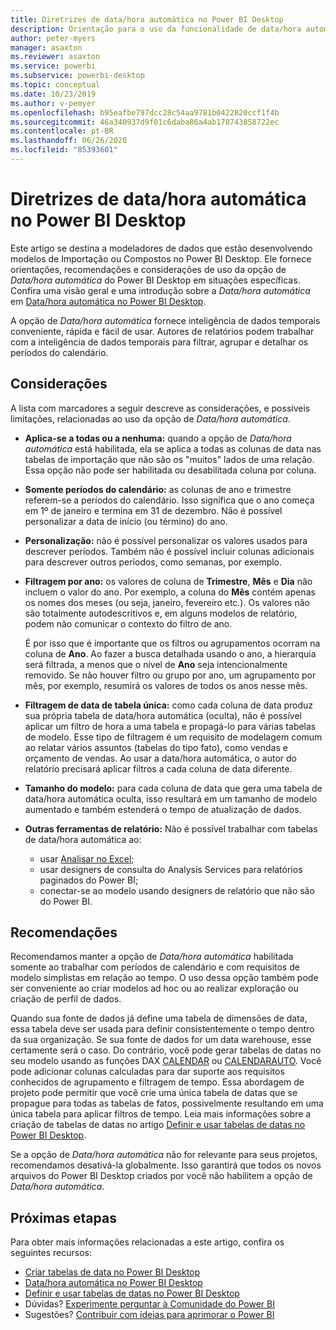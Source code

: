 ```yaml
---
title: Diretrizes de data/hora automática no Power BI Desktop
description: Orientação para o uso da funcionalidade de data/hora automática no Power BI Desktop.
author: peter-myers
manager: asaxton
ms.reviewer: asaxton
ms.service: powerbi
ms.subservice: powerbi-desktop
ms.topic: conceptual
ms.date: 10/23/2019
ms.author: v-pemyer
ms.openlocfilehash: b95eafbe797dcc28c54aa9781b0422820ccf1f4b
ms.sourcegitcommit: 46a340937d9f01c6daba86a4ab178743858722ec
ms.contentlocale: pt-BR
ms.lasthandoff: 06/26/2020
ms.locfileid: "85393601"
---
```

# <a name="auto-datetime-guidance-in-power-bi-desktop"></a>Diretrizes de data/hora automática no Power BI Desktop

Este artigo se destina a modeladores de dados que estão desenvolvendo modelos de Importação ou Compostos no Power BI Desktop. Ele fornece orientações, recomendações e considerações de uso da opção de _Data/hora automática_ do Power BI Desktop em situações específicas. Confira uma visão geral e uma introdução sobre a _Data/hora automática_ em [Data/hora automática no Power BI Desktop](../transform-model/desktop-auto-date-time.md).

A opção de _Data/hora automática_ fornece inteligência de dados temporais conveniente, rápida e fácil de usar. Autores de relatórios podem trabalhar com a inteligência de dados temporais para filtrar, agrupar e detalhar os períodos do calendário.

## <a name="considerations"></a>Considerações

A lista com marcadores a seguir descreve as considerações, e possíveis limitações, relacionadas ao uso da opção de _Data/hora automática_.

- **Aplica-se a todas ou a nenhuma:** quando a opção de _Data/hora automática_ está habilitada, ela se aplica a todas as colunas de data nas tabelas de importação que não são os &quot;muitos&quot; lados de uma relação. Essa opção não pode ser habilitada ou desabilitada coluna por coluna.
- **Somente períodos do calendário:** as colunas de ano e trimestre referem-se a períodos do calendário. Isso significa que o ano começa em 1º de janeiro e termina em 31 de dezembro. Não é possível personalizar a data de início (ou término) do ano.
- **Personalização:** não é possível personalizar os valores usados para descrever períodos. Também não é possível incluir colunas adicionais para descrever outros períodos, como semanas, por exemplo.
- **Filtragem por ano:** os valores de coluna de **Trimestre**, **Mês** e **Dia** não incluem o valor do ano. Por exemplo, a coluna do **Mês** contém apenas os nomes dos meses (ou seja, janeiro, fevereiro etc.). Os valores não são totalmente autodescritivos e, em alguns modelos de relatório, podem não comunicar o contexto do filtro de ano.

    É por isso que é importante que os filtros ou agrupamentos ocorram na coluna de **Ano**. Ao fazer a busca detalhada usando o ano, a hierarquia será filtrada, a menos que o nível de **Ano** seja intencionalmente removido. Se não houver filtro ou grupo por ano, um agrupamento por mês, por exemplo, resumirá os valores de todos os anos nesse mês.
- **Filtragem de data de tabela única:** como cada coluna de data produz sua própria tabela de data/hora automática (oculta), não é possível aplicar um filtro de hora a uma tabela e propagá-lo para várias tabelas de modelo. Esse tipo de filtragem é um requisito de modelagem comum ao relatar vários assuntos (tabelas do tipo fato), como vendas e orçamento de vendas. Ao usar a data/hora automática, o autor do relatório precisará aplicar filtros a cada coluna de data diferente.
- **Tamanho do modelo:** para cada coluna de data que gera uma tabela de data/hora automática oculta, isso resultará em um tamanho de modelo aumentado e também estenderá o tempo de atualização de dados.
- **Outras ferramentas de relatório:** Não é possível trabalhar com tabelas de data/hora automática ao:
  - usar [Analisar no Excel](../collaborate-share/service-analyze-in-excel.md);
  - usar designers de consulta do Analysis Services para relatórios paginados do Power BI;
  - conectar-se ao modelo usando designers de relatório que não são do Power BI.

## <a name="recommendations"></a>Recomendações

Recomendamos manter a opção de _Data/hora automática_ habilitada somente ao trabalhar com períodos de calendário e com requisitos de modelo simplistas em relação ao tempo. O uso dessa opção também pode ser conveniente ao criar modelos ad hoc ou ao realizar exploração ou criação de perfil de dados.

Quando sua fonte de dados já define uma tabela de dimensões de data, essa tabela deve ser usada para definir consistentemente o tempo dentro da sua organização. Se sua fonte de dados for um data warehouse, esse certamente será o caso. Do contrário, você pode gerar tabelas de datas no seu modelo usando as funções DAX [CALENDAR](/dax/calendar-function-dax) ou [CALENDARAUTO](/dax/calendarauto-function-dax). Você pode adicionar colunas calculadas para dar suporte aos requisitos conhecidos de agrupamento e filtragem de tempo. Essa abordagem de projeto pode permitir que você crie uma única tabela de datas que se propague para todas as tabelas de fatos, possivelmente resultando em uma única tabela para aplicar filtros de tempo. Leia mais informações sobre a criação de tabelas de datas no artigo [Definir e usar tabelas de datas no Power BI Desktop](../transform-model/desktop-date-tables.md).

Se a opção de _Data/hora automática_ não for relevante para seus projetos, recomendamos desativá-la globalmente. Isso garantirá que todos os novos arquivos do Power BI Desktop criados por você não habilitem a opção de _Data/hora automática_.

## <a name="next-steps"></a>Próximas etapas

Para obter mais informações relacionadas a este artigo, confira os seguintes recursos:

- [Criar tabelas de data no Power BI Desktop](model-date-tables.md)
- [Data/hora automática no Power BI Desktop](../transform-model/desktop-auto-date-time.md)
- [Definir e usar tabelas de datas no Power BI Desktop](../transform-model/desktop-date-tables.md)
- Dúvidas? [Experimente perguntar à Comunidade do Power BI](https://community.powerbi.com/)
- Sugestões? [Contribuir com ideias para aprimorar o Power BI](https://ideas.powerbi.com/)
